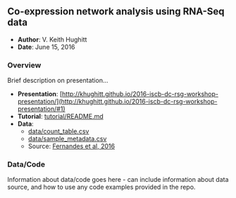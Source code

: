 Co-expression network analysis using RNA-Seq data
-------------------------------------------------

- **Author**: V. Keith Hughitt
- **Date**: June 15, 2016

### Overview

Brief description on presentation...

- **Presentation**: [http://khughitt.github.io/2016-iscb-dc-rsg-workshop-presentation/](http://khughitt.github.io/2016-iscb-dc-rsg-workshop-presentation/#1) 
- **Tutorial**: [tutorial/README.md](https://github.com/iscb-dc-rsg/2016-summer-workshop/blob/master/3B-Hughitt-RNASeq-Coex-Network-Analysis/tutorial/README.md)
- **Data**:
    - [data/count_table.csv](data/count_table.csv)
    - [data/sample_metadata.csv](data/sample_metadata.csv)
    - Source: [Fernandes et al, 2016](http://mbio.asm.org/content/7/3/e00027-16.abstract)

### Data/Code

Information about data/code goes here - can include information about data
source, and how to use any code examples provided in the repo.
